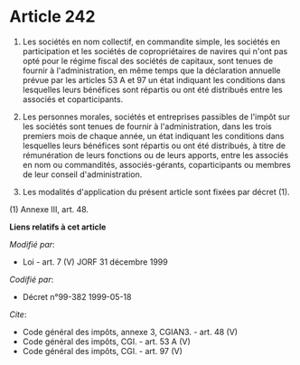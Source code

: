 # Article 242

1. Les sociétés en nom collectif, en commandite simple, les sociétés en participation et les sociétés de copropriétaires de
navires qui n'ont pas opté pour le régime fiscal des sociétés de capitaux, sont tenues de fournir à l'administration, en même
temps que la déclaration annuelle prévue par les articles 53 A et 97 un état indiquant les conditions dans lesquelles leurs
bénéfices sont répartis ou ont été distribués entre les associés et coparticipants. 

2. Les personnes morales, sociétés et entreprises passibles de l'impôt sur les sociétés sont tenues de fournir à
l'administration, dans les trois premiers mois de chaque année, un état indiquant les conditions dans lesquelles leurs
bénéfices sont répartis ou ont été distribués, à titre de rémunération de leurs fonctions ou de leurs apports, entre les
associés en nom ou commandités, associés-gérants, coparticipants ou membres de leur conseil d'administration. 

3. Les modalités d'application du présent article sont fixées par décret (1). 

(1) Annexe III, art. 48.

**Liens relatifs à cet article**

_Modifié par_:

  - Loi - art. 7 (V) JORF 31 décembre 1999

_Codifié par_:

  - Décret n°99-382 1999-05-18

_Cite_:

  - Code général des impôts, annexe 3, CGIAN3. - art. 48 (V)
  - Code général des impôts, CGI. - art. 53 A (V)
  - Code général des impôts, CGI. - art. 97 (V)
